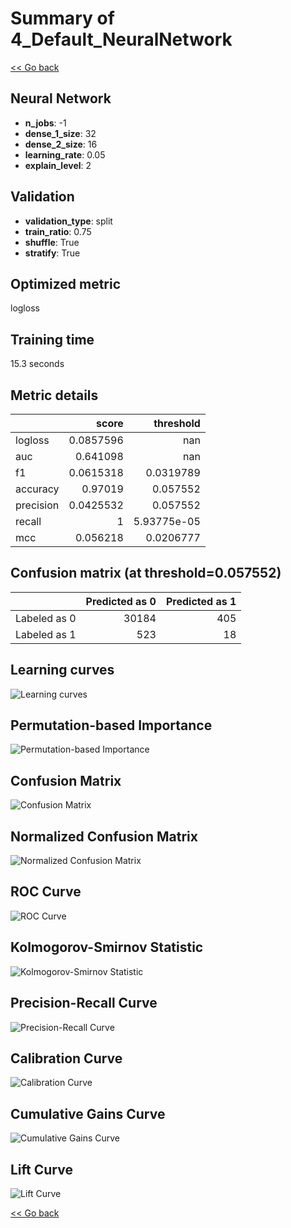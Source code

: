 # Summary of 4_Default_NeuralNetwork

[<< Go back](../README.md)


## Neural Network
- **n_jobs**: -1
- **dense_1_size**: 32
- **dense_2_size**: 16
- **learning_rate**: 0.05
- **explain_level**: 2

## Validation
 - **validation_type**: split
 - **train_ratio**: 0.75
 - **shuffle**: True
 - **stratify**: True

## Optimized metric
logloss

## Training time

15.3 seconds

## Metric details
|           |     score |     threshold |
|:----------|----------:|--------------:|
| logloss   | 0.0857596 | nan           |
| auc       | 0.641098  | nan           |
| f1        | 0.0615318 |   0.0319789   |
| accuracy  | 0.97019   |   0.057552    |
| precision | 0.0425532 |   0.057552    |
| recall    | 1         |   5.93775e-05 |
| mcc       | 0.056218  |   0.0206777   |


## Confusion matrix (at threshold=0.057552)
|              |   Predicted as 0 |   Predicted as 1 |
|:-------------|-----------------:|-----------------:|
| Labeled as 0 |            30184 |              405 |
| Labeled as 1 |              523 |               18 |

## Learning curves
![Learning curves](learning_curves.png)

## Permutation-based Importance
![Permutation-based Importance](permutation_importance.png)
## Confusion Matrix

![Confusion Matrix](confusion_matrix.png)


## Normalized Confusion Matrix

![Normalized Confusion Matrix](confusion_matrix_normalized.png)


## ROC Curve

![ROC Curve](roc_curve.png)


## Kolmogorov-Smirnov Statistic

![Kolmogorov-Smirnov Statistic](ks_statistic.png)


## Precision-Recall Curve

![Precision-Recall Curve](precision_recall_curve.png)


## Calibration Curve

![Calibration Curve](calibration_curve_curve.png)


## Cumulative Gains Curve

![Cumulative Gains Curve](cumulative_gains_curve.png)


## Lift Curve

![Lift Curve](lift_curve.png)



[<< Go back](../README.md)
